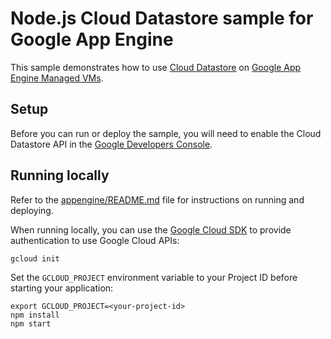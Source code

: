 # Node.js Cloud Datastore sample for Google App Engine

This sample demonstrates how to use [Cloud Datastore](https://cloud.google.com/datastore/)
on [Google App Engine Managed VMs](https://cloud.google.com/appengine).

## Setup

Before you can run or deploy the sample, you will need to enable the Cloud
Datastore API in the [Google Developers Console](https://console.developers.google.com/project/_/apiui/apiview/datastore/overview).

## Running locally

Refer to the [appengine/README.md](../README.md) file for instructions on
running and deploying.

When running locally, you can use the [Google Cloud SDK](https://cloud.google.com/sdk)
to provide authentication to use Google Cloud APIs:

    gcloud init

Set the `GCLOUD_PROJECT` environment variable to your Project ID before starting your application:

    export GCLOUD_PROJECT=<your-project-id>
    npm install
    npm start
